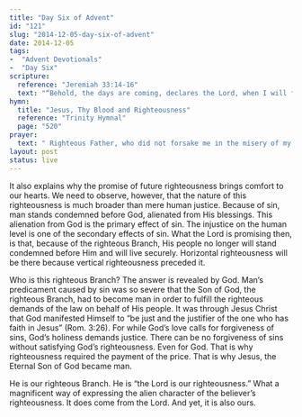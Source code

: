 ```yaml
---
title: "Day Six of Advent"
id: "121"
slug: "2014-12-05-day-six-of-advent"
date: 2014-12-05
tags:
-  "Advent Devotionals"
-  "Day Six"
scripture:
  reference: "Jeremiah 33:14-16"
  text: "“Behold, the days are coming, declares the Lord, when I will fulfill the promise I made to the house of Israel and the house of Judah. In those days and at that time I will cause a righteous Branch to spring up for David, and He shall execute justice and righteousness in the land. In those days Judah will be saved and Jerusalem will dwell securely. And this is the name by which it will be called: ‘The Lord is our righteousness.’”"
hymn:
  title: "Jesus, Thy Blood and Righteousness"
  reference: "Trinity Hymnal"
  page: "520"
prayer:
  text: " Righteous Father, who did not forsake me in the misery of my sin, but instead sent your Beloved Son, accept my thanks for exchanging His righteousness for my own unrighteousness. May Christ’s righteousness be evident in me everyday, even more so, as I live to glorify Your name. Amen."
layout: post
status: live
---
```


It also explains why the promise of future righteousness brings comfort to our hearts. We need to observe, however, that the nature of this righteousness is much broader than mere human justice. Because of sin, man stands condemned before God, alienated from His blessings. This alienation from God is the primary effect of sin. The injustice on the human level is one of the secondary effects of sin. What the Lord is promising then, is that, because of the righteous Branch, His people no longer will stand condemned before Him and will live securely. Horizontal righteousness will be there because vertical righteousness preceded it.

Who is this righteous Branch? The answer is revealed by God. Man’s predicament caused by sin was so severe that the Son of God, the righteous Branch, had to become man in order to fulfill the righteous demands of the law on behalf of His people. It was through Jesus Christ that God manifested Himself to “be just and the justifier of the one who has faith in Jesus” (Rom. 3:26). For while God’s love calls for forgiveness of sins, God’s holiness demands justice. There can be no forgiveness of sins without satisfying God’s righteousness. Even for God. That is why righteousness required the payment of the price. That is why Jesus, the Eternal Son of God became man.

He is our righteous Branch. He is “the Lord is our righteousness.” What a magnificent way of expressing the alien character of the believer’s righteousness. It does come from the Lord. And yet, it is also ours.

